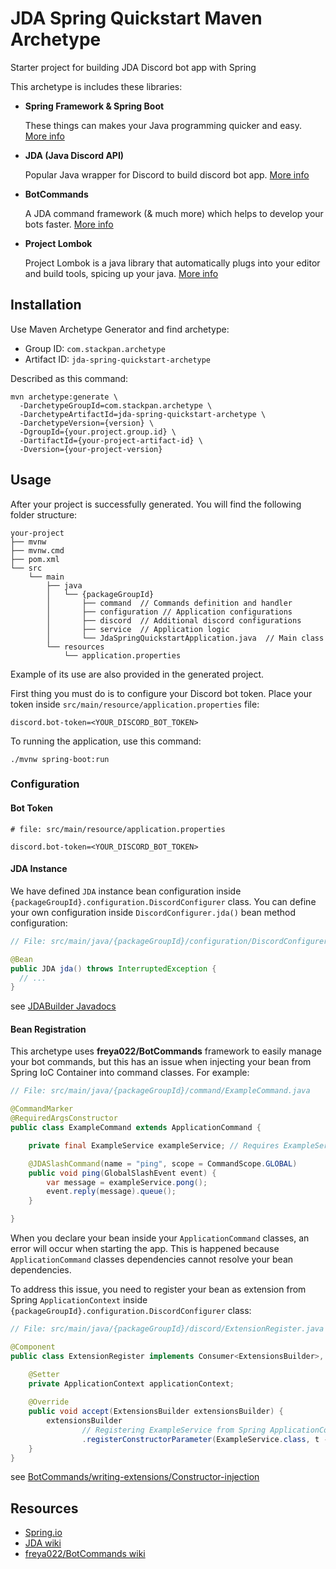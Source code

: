 # JDA Spring Quickstart Maven Archetype

Starter project for building JDA Discord bot app with Spring

This archetype is includes these libraries:

- **Spring Framework & Spring Boot**

  These things can makes your Java programming quicker and easy. [More info](https://spring.io)

- **JDA (Java Discord API)**

  Popular Java wrapper for Discord to build discord bot app. [More info](https://github.com/discord-jda/JDA)

- **BotCommands**

  A JDA command framework (& much more) which helps to develop your bots faster. [More info](https://github.com/freya022/BotCommands)

- **Project Lombok**

  Project Lombok is a java library that automatically plugs into your editor and build tools, spicing up your java. [More info](https://projectlombok.org)

## Installation

Use Maven Archetype Generator and find archetype:

- Group ID: `com.stackpan.archetype`
- Artifact ID: `jda-spring-quickstart-archetype`

Described as this command:

```shell
mvn archetype:generate \                                 
  -DarchetypeGroupId=com.stackpan.archetype \
  -DarchetypeArtifactId=jda-spring-quickstart-archetype \
  -DarchetypeVersion={version} \
  -DgroupId={your.project.group.id} \
  -DartifactId={your-project-artifact-id} \
  -Dversion={your-project-version}
```

## Usage

After your project is successfully generated. You will find the following folder structure:

```
your-project
├── mvnw
├── mvnw.cmd
├── pom.xml
└── src
    └── main
        ├── java
        │   └── {packageGroupId}
        │       ├── command  // Commands definition and handler
        │       ├── configuration // Application configurations
        │       ├── discord  // Additional discord configurations
        │       ├── service  // Application logic
        │       └── JdaSpringQuickstartApplication.java  // Main class
        └── resources
            └── application.properties
```
Example of its use are also provided in the generated project.

First thing you must do is to configure your Discord bot token. Place your token inside `src/main/resource/application.properties` file:

```properties
discord.bot-token=<YOUR_DISCORD_BOT_TOKEN>
```

To running the application, use this command:
```shell
./mvnw spring-boot:run
```

### Configuration

#### Bot Token

```properties
# file: src/main/resource/application.properties

discord.bot-token=<YOUR_DISCORD_BOT_TOKEN>
```

#### JDA Instance

We have defined `JDA` instance bean configuration inside `{packageGroupId}.configuration.DiscordConfigurer` class. You can define your own configuration inside `DiscordConfigurer.jda()` bean method configuration:

```java
// File: src/main/java/{packageGroupId}/configuration/DiscordConfigurer.java

@Bean
public JDA jda() throws InterruptedException {
  // ...
}
```

see [JDABuilder Javadocs](https://docs.jda.wiki/net/dv8tion/jda/api/JDABuilder.html)

#### Bean Registration

This archetype uses **freya022/BotCommands** framework to easily manage your bot commands, but this has an issue when injecting your bean from Spring IoC Container into command classes. For example:

```java
// File: src/main/java/{packageGroupId}/command/ExampleCommand.java

@CommandMarker
@RequiredArgsConstructor
public class ExampleCommand extends ApplicationCommand {

    private final ExampleService exampleService; // Requires ExampleService as a dependency

    @JDASlashCommand(name = "ping", scope = CommandScope.GLOBAL)
    public void ping(GlobalSlashEvent event) {
        var message = exampleService.pong();
        event.reply(message).queue();
    }

}
```

When you declare your bean inside your `ApplicationCommand` classes, an error will occur when starting the app. This is happened because `ApplicationCommand` classes dependencies cannot resolve your bean dependencies.

To address this issue, you need to register your bean as extension from Spring `ApplicationContext` inside `{packageGroupId}.configuration.DiscordConfigurer` class:

```java
// File: src/main/java/{packageGroupId}/discord/ExtensionRegister.java

@Component
public class ExtensionRegister implements Consumer<ExtensionsBuilder>, ApplicationContextAware {

    @Setter
    private ApplicationContext applicationContext;
    
    @Override
    public void accept(ExtensionsBuilder extensionsBuilder) {
        extensionsBuilder
                // Registering ExampleService from Spring ApplicationContext, so it can be resolved by ApplicationCommand classes
                .registerConstructorParameter(ExampleService.class, t -> applicationContext.getBean(ExampleService.class));
    }
}
```

see [BotCommands/writing-extensions/Constructor-injection](https://freya022.github.io/BotCommands/2.X/writing-extensions/Constructor-injection/)

## Resources

- [Spring.io](https://spring.io)
- [JDA wiki](https://jda.wiki)
- [freya022/BotCommands wiki](https://freya022.github.io/BotCommands/2.X/)
